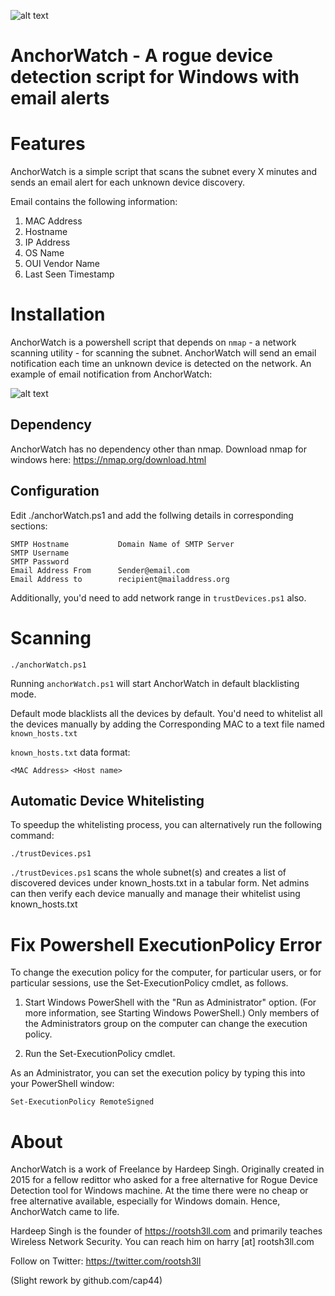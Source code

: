 ![alt text](https://i.imgur.com/ck96pzh.png)
# AnchorWatch - A rogue device detection script for Windows with email alerts

# Features

AnchorWatch is a simple script that scans the subnet every X minutes and sends an email alert for each unknown device discovery.

Email contains the following information:

1. MAC Address
2. Hostname
3. IP Address
4. OS Name
5. OUI Vendor Name
6. Last Seen Timestamp

# Installation

AnchorWatch is a powershell script that depends on `nmap` - a network scanning utility - for scanning the subnet.
AnchorWatch will send an email notification each time an unknown device is detected on the network. 
An example of email notification from AnchorWatch:

![alt text](https://i.imgur.com/maS8aHw.jpg)

## Dependency

AnchorWatch has no dependency other than nmap. Download nmap for windows here: https://nmap.org/download.html

## Configuration

Edit ./anchorWatch.ps1 and add the follwing details in corresponding sections:

```
SMTP Hostname           Domain Name of SMTP Server
SMTP Username
SMTP Password
Email Address From      Sender@email.com
Email Address to        recipient@mailaddress.org
```

Additionally, you'd need to add network range in `trustDevices.ps1` also. 

# Scanning

```
./anchorWatch.ps1
```

Running `anchorWatch.ps1` will start AnchorWatch in default blacklisting mode.

Default mode blacklists all the devices by default. You'd need to whitelist all the devices manually by adding the Corresponding MAC to a text file named `known_hosts.txt`

`known_hosts.txt` data format:

```
<MAC Address> <Host name>
```
## Automatic Device Whitelisting

To speedup the whitelisting process, you can alternatively run the following command:
```
./trustDevices.ps1
```

`./trustDevices.ps1` scans the whole subnet(s) and creates a list of discovered devices under known_hosts.txt in a tabular form.
Net admins can then verify each device manually and manage their whitelist using known_hosts.txt

# Fix Powershell ExecutionPolicy Error

To change the execution policy for the computer, for particular users, or for particular sessions, use the Set-ExecutionPolicy cmdlet, as follows.

1. Start Windows PowerShell with the "Run as Administrator" option. (For more information, see Starting Windows PowerShell.) Only members of the Administrators group on the computer can change the execution policy.

2. Run the Set-ExecutionPolicy cmdlet.

As an Administrator, you can set the execution policy by typing this into your PowerShell window:

```
Set-ExecutionPolicy RemoteSigned
```

# About

AnchorWatch is a work of Freelance by Hardeep Singh. Originally created in 2015 for a fellow redittor who asked for a free alternative for Rogue Device Detection tool for Windows machine. 
At the time there were no cheap or free alternative available, especially for Windows domain. Hence, AnchorWatch came to life.

Hardeep Singh is the founder of https://rootsh3ll.com and primarily teaches Wireless Network Security. You can reach him on harry [at] rootsh3ll.com

Follow on Twitter: https://twitter.com/rootsh3ll

(Slight rework by github.com/cap44)